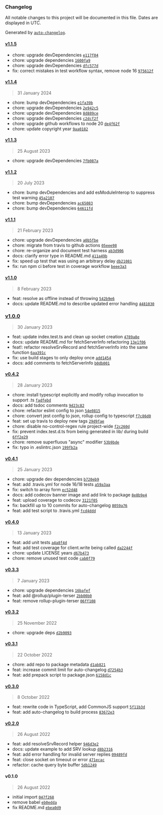 ### Changelog

All notable changes to this project will be documented in this file. Dates are displayed in UTC.

Generated by [`auto-changelog`](https://github.com/CookPete/auto-changelog).

#### [v1.1.5](https://github.com/ayan4m1/minestat-es/compare/v1.1.4...v1.1.5)

- chore: upgrade devDependencies [`e117f04`](https://github.com/ayan4m1/minestat-es/commit/e117f04f4dbab31183f8d849d426bf0a5a73418f)
- chore: upgrade dependencies [`1600fa9`](https://github.com/ayan4m1/minestat-es/commit/1600fa9fe84bbb1a2ab0180d8c7eade1bd5f952c)
- chore: upgrade devDependencies [`dfc577d`](https://github.com/ayan4m1/minestat-es/commit/dfc577d5f3cdaeac5d7b6fc6b3113cbd8f6e7418)
- fix: correct mistakes in test workflow syntax, remove node 16 [`975612f`](https://github.com/ayan4m1/minestat-es/commit/975612fdfef45e83c114b91b2d477706194f1adf)

#### [v1.1.4](https://github.com/ayan4m1/minestat-es/compare/v1.1.3...v1.1.4)

> 31 January 2024

- chore: bump devDependencies [`e1fa39b`](https://github.com/ayan4m1/minestat-es/commit/e1fa39bdc87965c172cfb3cad74fe2465879f514)
- chore: upgrade devDependencies [`2e942c5`](https://github.com/ayan4m1/minestat-es/commit/2e942c56c5524606d4fd135898ea6c7596d38248)
- chore: upgrade devDependencies [`8d889ce`](https://github.com/ayan4m1/minestat-es/commit/8d889ce880acf83313c61667cb7f5d2473902ae7)
- chore: upgrade devDependencies [`c2dcf2f`](https://github.com/ayan4m1/minestat-es/commit/c2dcf2fb6bcd1190f13761aaa61a25f9ff83f3df)
- chore: upgrade github workflows to node 20 [`de4f62f`](https://github.com/ayan4m1/minestat-es/commit/de4f62f02e6095e454089dc0adb510d6ba7a988d)
- chore: update copyright year [`9aa0182`](https://github.com/ayan4m1/minestat-es/commit/9aa0182367ea121300830044dc9b4aec88f5d5ab)

#### [v1.1.3](https://github.com/ayan4m1/minestat-es/compare/v1.1.2...v1.1.3)

> 25 August 2023

- chore: upgrade devDependencies [`7fb087a`](https://github.com/ayan4m1/minestat-es/commit/7fb087a326c5d9001be0581778922a75007d84a0)

#### [v1.1.2](https://github.com/ayan4m1/minestat-es/compare/v1.1.1...v1.1.2)

> 20 July 2023

- chore: bump devDependencies and add esModuleInterop to suppress test warning [`45a2107`](https://github.com/ayan4m1/minestat-es/commit/45a2107e162a28b5bf322ae60f39bd222654ac87)
- chore: bump devDependencies [`ac65083`](https://github.com/ayan4m1/minestat-es/commit/ac6508318d47a438e4f0ee052999b77a4ec87f5b)
- chore: bump devDependencies [`64611fd`](https://github.com/ayan4m1/minestat-es/commit/64611fde9432bd1de2c504b73dda8fd7d22b4998)

#### [v1.1.1](https://github.com/ayan4m1/minestat-es/compare/v1.1.0...v1.1.1)

> 21 February 2023

- chore: upgrade devDependencies [`a0b5fbe`](https://github.com/ayan4m1/minestat-es/commit/a0b5fbea927081c6544402b5da066d36c62765ac)
- chore: migrate from travis to github actions [`05eee98`](https://github.com/ayan4m1/minestat-es/commit/05eee9871f136959efffc782ecf5aefec3c628d7)
- chore: re-organize and document test harness [`ab3d906`](https://github.com/ayan4m1/minestat-es/commit/ab3d9065b0da81eada258689dba4da182e0c73cc)
- docs: clarify error type in README.md [`411a49b`](https://github.com/ayan4m1/minestat-es/commit/411a49b89d0022bc80eeaa858aaebdcf3d614d10)
- fix: speed up test that was using an arbitrary delay [`db21081`](https://github.com/ayan4m1/minestat-es/commit/db21081e28cf0da5acfeef16b5b43a251366a3fd)
- fix: run npm ci before test in coverage workflow [`beee3a3`](https://github.com/ayan4m1/minestat-es/commit/beee3a3b15af0969498565c68c253ddbd0920969)

#### [v1.1.0](https://github.com/ayan4m1/minestat-es/compare/v1.0.0...v1.1.0)

> 8 February 2023

- feat: resolve as offline instead of throwing [`542b9e6`](https://github.com/ayan4m1/minestat-es/commit/542b9e69df5a62e8e523d8bb0eefa9f09cfc207d)
- docs: update README.md to describe updated error handling [`4481030`](https://github.com/ayan4m1/minestat-es/commit/448103077da7e050ca17eb59dda65478ffebef0d)

### [v1.0.0](https://github.com/ayan4m1/minestat-es/compare/v0.4.2...v1.0.0)

> 30 January 2023

- feat: update index.test.ts and clean up socket creation [`4789a8e`](https://github.com/ayan4m1/minestat-es/commit/4789a8e007cdf1b4e89c46b5bbe5fb731d6817c6)
- docs: update README.md for fetchServerInfo refactoring [`13e1f06`](https://github.com/ayan4m1/minestat-es/commit/13e1f0625dafd746899446331cb954f2b2433706)
- feat!: refactor resolveSrvRecord and fetchServerInfo into the same function [`6aa391c`](https://github.com/ayan4m1/minestat-es/commit/6aa391c36710a7f54a262a5ee2a9fe60155d58c8)
- fix: use build stages to only deploy once [`add1454`](https://github.com/ayan4m1/minestat-es/commit/add1454bdc7637a0f87150e54278ce95b655e697)
- docs: add comments to fetchServerInfo [`b0db001`](https://github.com/ayan4m1/minestat-es/commit/b0db0010c4058b8789f27e71388aa01c114371cb)

#### [v0.4.2](https://github.com/ayan4m1/minestat-es/compare/v0.4.1...v0.4.2)

> 28 January 2023

- chore: install typescript explicitly and modify rollup invocation to support .ts [`fadfebd`](https://github.com/ayan4m1/minestat-es/commit/fadfebd185ba5d1650b6706b57ed796e1b66fe4a)
- docs: add tsdoc comments [`9d23c82`](https://github.com/ayan4m1/minestat-es/commit/9d23c8239229897e1ca9bb35ae5990c5addca4d2)
- chore: refactor eslint config to json [`54e0815`](https://github.com/ayan4m1/minestat-es/commit/54e0815a2cabe27a552a3d7b19a4a253a1cf9c08)
- chore: convert jest config to json, rollup config to typescript [`f7c86d0`](https://github.com/ayan4m1/minestat-es/commit/f7c86d0e3db089721a670f03b3a4499f132235c2)
- feat: set up travis to deploy new tags [`29d9fae`](https://github.com/ayan4m1/minestat-es/commit/29d9faef577dcf4eba248ea2baa1b36ed9010aaa)
- chore: disable no-control-regex rule project-wide [`f2c260d`](https://github.com/ayan4m1/minestat-es/commit/f2c260d2516a4fc6a5bc92672b8214fd6880a413)
- fix: prevent index.test.d.ts from being generated in lib/ during build [`6ff2e29`](https://github.com/ayan4m1/minestat-es/commit/6ff2e29e0c270a9064aa1bd5e2a89f2c7d42ef26)
- chore: remove superfluous "async" modifier [`53b9bde`](https://github.com/ayan4m1/minestat-es/commit/53b9bde2a648a87845f979c3a243d5ad59bdb103)
- fix: typo in .eslintrc.json [`199fb2a`](https://github.com/ayan4m1/minestat-es/commit/199fb2a77075584613a7689515dd587cd79c9e4b)

#### [v0.4.1](https://github.com/ayan4m1/minestat-es/compare/v0.4.0...v0.4.1)

> 25 January 2023

- chore: upgrade dev dependencies [`b720eb9`](https://github.com/ayan4m1/minestat-es/commit/b720eb9e15179513343552b801ac08ccc51c0d57)
- feat: add .travis.yml for node 16/18 tests [`a59a3aa`](https://github.com/ayan4m1/minestat-es/commit/a59a3aab3cc1cc7be1aeb7052d5155843a75fb5c)
- fix: switch to array form [`ec52d48`](https://github.com/ayan4m1/minestat-es/commit/ec52d489f5943a796db1bda9f0df5072e71e1726)
- docs: add codecov banner image and add link to package [`8e8b9e4`](https://github.com/ayan4m1/minestat-es/commit/8e8b9e4ef6672940748aa405c3c2be0c3e64c237)
- feat: upload coverage to codecov [`3121f05`](https://github.com/ayan4m1/minestat-es/commit/3121f051b3bc8927b1bb47dcac8b51e8f0601460)
- fix: backfill up to 10 commits for auto-changelog [`8059a76`](https://github.com/ayan4m1/minestat-es/commit/8059a7694460e45bb5aab04a6bb3d44351a3b413)
- feat: add test script to .travis.yml [`fcd4ddd`](https://github.com/ayan4m1/minestat-es/commit/fcd4ddd205d20e66209168ccbc29f1082f5402fe)

#### [v0.4.0](https://github.com/ayan4m1/minestat-es/compare/v0.3.3...v0.4.0)

> 13 January 2023

- feat: add unit tests [`a4a8f4d`](https://github.com/ayan4m1/minestat-es/commit/a4a8f4d7b0c342531f388fab25a6a3ef8c85d012)
- feat: add test coverage for client.write being called [`da2244f`](https://github.com/ayan4m1/minestat-es/commit/da2244f245107b5e673f54ced8d7d814e8ca8495)
- chore: update LICENSE years [`d67b473`](https://github.com/ayan4m1/minestat-es/commit/d67b4739297d7419887341bf73c559039fe88da0)
- chore: remove unused test code [`cab0f79`](https://github.com/ayan4m1/minestat-es/commit/cab0f79f5cb7f06648b4e798b5e9b0d0123f2c21)

#### [v0.3.3](https://github.com/ayan4m1/minestat-es/compare/v0.3.2...v0.3.3)

> 7 January 2023

- chore: upgrade dependencies [`16bafef`](https://github.com/ayan4m1/minestat-es/commit/16bafefa2d3d55ebca042663aa498090ae87c9a7)
- feat: add @rollup/plugin-terser [`2bb00b0`](https://github.com/ayan4m1/minestat-es/commit/2bb00b00d6fb7cfc6237c3241278dd6fe609a9a4)
- feat: remove rollup-plugin-terser [`06ff108`](https://github.com/ayan4m1/minestat-es/commit/06ff10895c902f7d72028189cccfcc043348407f)

#### [v0.3.2](https://github.com/ayan4m1/minestat-es/compare/v0.3.1...v0.3.2)

> 25 November 2022

- chore: upgrade deps [`d2b9093`](https://github.com/ayan4m1/minestat-es/commit/d2b90934cdfefe9454c26e457b042f67c1cfc06f)

#### [v0.3.1](https://github.com/ayan4m1/minestat-es/compare/v0.3.0...v0.3.1)

> 22 October 2022

- chore: add repo to package metadata [`d1ab821`](https://github.com/ayan4m1/minestat-es/commit/d1ab8210ddbfff7ee6e8ae2e524c7eea0812b2af)
- feat: increase commit limit for auto-changelog [`d7254b3`](https://github.com/ayan4m1/minestat-es/commit/d7254b3da1f7b9999e22bf3ca1da38713ab57569)
- feat: add prepack script to package.json [`6158d1c`](https://github.com/ayan4m1/minestat-es/commit/6158d1c27abda90e9d9302ac8a4abc4e79f42930)

#### [v0.3.0](https://github.com/ayan4m1/minestat-es/compare/v0.2.0...v0.3.0)

> 8 October 2022

- feat: rewrite code in TypeScript, add CommonJS support [`5f11b3d`](https://github.com/ayan4m1/minestat-es/commit/5f11b3deb74b40370a18b34913c266023949a69a)
- feat: add auto-changelog to build process [`83672e3`](https://github.com/ayan4m1/minestat-es/commit/83672e3bc72a7726c47bcd3167e1600864ac91f6)

#### [v0.2.0](https://github.com/ayan4m1/minestat-es/compare/v0.1.0...v0.2.0)

> 26 August 2022

- feat: add resolveSrvRecord helper [`946d3e2`](https://github.com/ayan4m1/minestat-es/commit/946d3e23e71ccd18d5067f27c4d2e96553e61b62)
- docs: update example to add SRV lookup [`d8b2316`](https://github.com/ayan4m1/minestat-es/commit/d8b23163cb30484a415e00860c71b11bf040ca7a)
- feat: add error handling for invalid server replies [`09489fd`](https://github.com/ayan4m1/minestat-es/commit/09489fd4e0121102762e2975ae21c2ecc7aff13f)
- feat: close socket on timeout or error [`471ecac`](https://github.com/ayan4m1/minestat-es/commit/471ecac42dfad3b5b28428d4c6678956ba92937d)
- refactor: cache query byte buffer [`5db1249`](https://github.com/ayan4m1/minestat-es/commit/5db12497a6a16f3da1c0a471ff868daf0eb120de)

#### v0.1.0

> 26 August 2022

- initial import [`047f268`](https://github.com/ayan4m1/minestat-es/commit/047f26807495c30a5b5899fb508a503ae018f237)
- remove babel [`eb0edda`](https://github.com/ayan4m1/minestat-es/commit/eb0edda2025eb6a7f8aba8413d64524acb3218ad)
- fix README.md [`ebea0d9`](https://github.com/ayan4m1/minestat-es/commit/ebea0d96febc9c80fcaf74de2f813ec117db0332)

